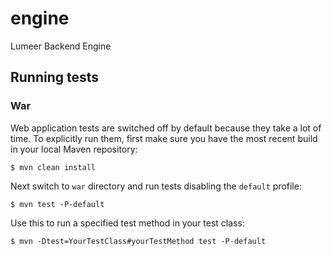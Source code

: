 # engine
Lumeer Backend Engine

## Running tests

### War

Web application tests are switched off by default because they take a lot of time.
To explicitly run them, first make sure you have the most recent build in your local
Maven repository:

```
$ mvn clean install
```

Next switch to `war` directory and run tests disabling the `default` profile:

```
$ mvn test -P-default
```

Use this to run a specified test method in your test class:

```
$ mvn -Dtest=YourTestClass#yourTestMethod test -P-default
```